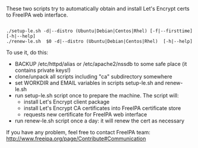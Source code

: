 These two scripts try to automatically obtain and install Let's Encrypt certs
to FreeIPA web interface.
```

./setup-le.sh -d|--distro (Ubuntu|Debian|Centos|Rhel) [-f|--firsttime] [-h|--help]
./renew-le.sh  $0 -d|--distro (Ubuntu|Debian|Centos|Rhel)  [-h|--help]

```
To use it, do this:
* BACKUP /etc/httpd/alias or /etc/apache2/nssdb to some safe place (it contains private keys!)
* clone/unpack all scripts including "ca" subdirectory somewhere
* set WORKDIR and EMAIL variables in scripts setup-le.sh and renew-le.sh
* run setup-le.sh script once to prepare the machine. The script will:
  * install Let's Encrypt client package
  * install Let's Encrypt CA certificates into FreeIPA certificate store
  * requests new certificate for FreeIPA web interface
* run renew-le.sh script once a day: it will renew the cert as necessary


If you have any problem, feel free to contact FreeIPA team:
http://www.freeipa.org/page/Contribute#Communication
